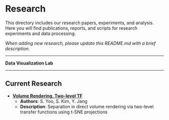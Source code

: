 # Research

This directory includes our research papers, experiments, and analysis. Here you will find publications, reports, and scripts for research experiments and data processing.

_When adding new research, please update this README.md with a brief description._

---

**Data Visualization Lab**

---

## Current Research

- [**Volume Rendering, Two-level TF**](./Volume%20Rendering/Two-level%20TF/)
  - **Authors**: S. Yoo, S. Kim, Y. Jang
  - **Description**: Separation in direct volume rendering via two-level transfer functions using t-SNE projections
